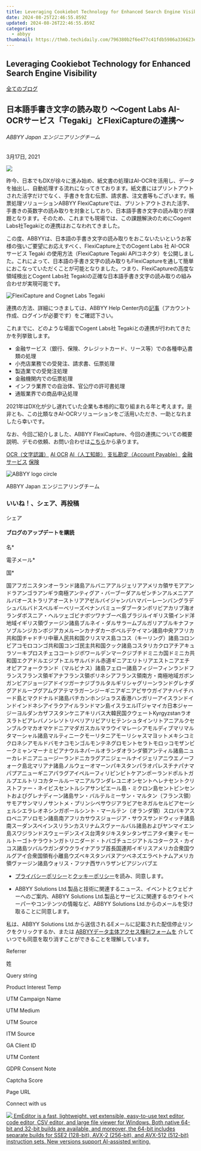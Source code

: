 ```yaml
---
title: Leveraging Cookiebot Technology for Enhanced Search Engine Visibility
date: 2024-08-25T22:46:55.859Z
updated: 2024-08-26T22:46:55.859Z
categories:
  - abbyy
thumbnail: https://thmb.techidaily.com/796380b2f6e477c41fdb5986a336623e799bf688b4a29cd4a3d817de3e2d744c.jpg
---
```


## Leveraging Cookiebot Technology for Enhanced Search Engine Visibility

[全てのブログ](https://tools.techidaily.com/abbyy/products/)

## 日本語手書き文字の読み取り ～Cogent Labs AI-OCRサービス「Tegaki」とFlexiCaptureの連携～

###### ABBYY Japan エンジニアリングチーム

3月17日, 2021

![](https://static2.abbyy.com/abbyycommedia/33567/reimagine-conference-post-1-new.jpg) 

昨今、日本でもDXが徐々に進み始め、紙文書の処理はAI-OCRを活用し、データを抽出し、自動処理する流れになってきております。紙文書にはプリントアウトされた活字だけでなく、手書きを含む伝票、請求書、注文書等もございます。帳票処理ソリューションABBYY FlexiCaptureでは、プリントアウトされた活字、手書きの英数字の読み取りを対象としており、日本語手書き文字の読み取りが課題となります。そのため、これまでも現場では、この課題解決のためにCogent Labs社Tegakiとの連携はおこなわれてきました。

この度、ABBYYは、日本語の手書き文字の読み取りをおこないたいというお客様の強いご要望にお応えすべく、FlexiCapture上でのCogent Labs 社 AI-OCR サービス Tegaki の使用方法（FlexiCapture Tegaki APIコネクタ）を公開しました。これによって、日本語の手書き文字の読み取りもFlexiCaptureを通して簡単におこなっていただくことが可能となりました。つまり、FlexiCaptureの高度な領域検出とCogent Labs社 Tegakiの正確な日本語手書き文字の読み取りの組み合わせが実現可能です。

![FlexiCapture and Cognet Labs Tegaki](https://static1.abbyy.com/abbyycommedia/32336/pic-1.png)

連携の方法、詳細につきましては、ABBYY Help Center内の[記事](https://tools.techidaily.com/abbyy/products/)（アカウント作成、ログインが必要です）をご確認下さい。

これまでに、どのような場面でCogent Labs社 Tegakiとの連携が行われてきたかを列挙致します。

* 金融サービス（銀行、保険、クレジットカード、リース等）での各種申込書類の処理
* 小売店業務での受発注、請求書、伝票処理
* 製造業での受発注処理
* 金融機関内での伝票処理
* インフラ業界での自治体、官公庁の許可書処理
* 通販業界での商品申込処理

2021年はDX化が少し遅れていた企業も本格的に取り組まれる年と考えます。是非とも、この比類なきAI-OCRソリューションをご活用いただき、一助となれましたら幸いです。

なお、今回ご紹介しました、ABBYY FlexiCapture、今回の連携についての概要説明、デモの依頼、お問い合わせは[こちら](https://tools.techidaily.com/abbyy/products/)から承ります。

[OCR（文字認識）](https://tools.techidaily.com/abbyy/products/) [AI OCR](https://tools.techidaily.com/abbyy/products/) [AI（人工知能）](https://tools.techidaily.com/abbyy/products/) [支払勘定（Account Payable）](https://tools.techidaily.com/abbyy/products/) [金融サービス](https://tools.techidaily.com/abbyy/products/) [保険](https://tools.techidaily.com/abbyy/products/) 

![ABBYY logo circle](https://static5.abbyy.com/abbyycommedia/29971/abbyy-logo-2021-blog-99x99.png)

ABBYY Japan エンジニアリングチーム

### いいね！、シェア、再投稿

シェア 

#### ブログのアップデートを購読

名\*

電子メール\*

国\*

国アフガニスタンオーランド諸島アルバニアアルジェリアアメリカ領サモアアンドラアンゴラアンギラ南極アンティグア・バーブーダアルゼンチンアルメニアアルバオーストラリアオーストリアアゼルバイジャンバハマバーレーンバングラデシュバルバドスベルギーベリーズベナンバミューダブータンボリビアカリブ海オランダボスニア・ヘルツェゴビナボツワナブーベ島ブラジルイギリス領インド洋地域イギリス領ヴァージン諸島ブルネイ・ダルサラームブルガリアブルキナファソブルンジカンボジアカメルーンカナダカーボベルデケイマン諸島中央アフリカ共和国チャドチリ中華人民共和国クリスマス島ココス（キーリング）諸島コロンビアコモロコンゴ共和国コンゴ民主共和国クック諸島コスタリカクロアチアキュラソーキプロスチェココートジボワールデンマークジブチドミニカ国ドミニカ共和国エクアドルエジプトエルサルバドル赤道ギニアエリトリアエストニアエチオピアフォークランド（マルビナス）諸島フェロー諸島フィジーフィンランドフランスフランス領ギアナフランス領ポリネシアフランス領南方・南極地域ガボンガンビアジョージアドイツガーナジブラルタルギリシャグリーンランドグレナダグアドループグアムグアテマラガーンジーギニアギニアビサウガイアナハイチハード島とマクドナルド諸島バチカンホンジュラス香港ハンガリーアイスランドインドインドネシアイラクアイルランドマン島イスラエルITジャマイカ日本ジャージーヨルダンカザフスタンケニアキリバス大韓民国クウェートKyrgyzstanラオスラトビアレバノンレソトリベリアリビアリヒテンシュタインリトアニアルクセンブルクマカオマケドニアマダガスカルマラウイマレーシアモルディブマリマルタマーシャル諸島マルティニークモーリタニアモーリシャスマヨットメキシコミクロネシアモルドバモナコモンゴルモンテネグロモントセラトモロッコモザンビークミャンマーナミビアナウルネパールオランダオランダ領アンティル諸島ニューカレドニアニュージーランドニカラグアニジェールナイジェリアニウエノーフォーク島北マリアナ諸島ノルウェーオマーンパキスタンパラオパレスチナパナマパプアニューギニアパラグアイペルーフィリピンピトケアンポーランドポルトガルプエルトリコカタールルーマニアルワンダレユニオンセントヘレナセントクリストファー・ネイビスセントルシアサンピエール島・ミクロン島セントビンセントおよびグレナディーン諸島サン・バルテルミーサン・マルタン（フランス領）サモアサンマリノサントメ・プリンシペサウジアラビアセネガルセルビアセーシェルシエラレオネシンガポールシント・マールテン（オランダ領）スロバキアスロベニアソロモン諸島南アフリカサウスジョージア・サウスサンドウィッチ諸島南スーダンスペインスリランカスリナムスヴァールバル諸島およびヤンマイエン島スワジランドスウェーデンスイス台湾タジキスタンタンザニアタイ東ティモールトーゴトケラウトンガトリニダード・トバゴチュニジアトルコタークス・カイコス諸島ツバルウガンダウクライナアラブ首長国連邦イギリスアメリカ合衆国ウルグアイ合衆国領有小離島ウズベキスタンバヌアツベネズエラベトナムアメリカ領ヴァージン諸島ウォリス・フツナ西サハラザンビアジンバブエ

* [プライバシーポリシー](https://tools.techidaily.com/abbyy/products/)と[クッキーポリシー](https://tools.techidaily.com/abbyy/products/)を読み、同意します。

* ABBYY Solutions Ltd.製品と技術に関連するニュース、イベントとウェビナーへのご案内、ABBYY Solutions Ltd.製品とサービスに関連するホワイトペーパーやコンテンツの情報など、ABBYY Solutions Ltd.からのメールを受け取ることに同意します。  
    
私は、ABBYY Solutions Ltd.から送信されるEメールに記載された配信停止リンクをクリックするか、または [ABBYYデータ主体アクセス権利フォームを](https://tools.techidaily.com/abbyy/products/) 介していつでも同意を取り消すことができることを理解しています。

Referrer

姓

Query string

Product Interest Temp

UTM Campaign Name

UTM Medium

UTM Source

ITM Source

GA Client ID

UTM Content

GDPR Consent Note

Captcha Score

Page URL

Connect with us

<ins class="adsbygoogle"
     style="display:block"
     data-ad-format="autorelaxed"
     data-ad-client="ca-pub-7571918770474297"
     data-ad-slot="1223367746"></ins>



<ins class="adsbygoogle"
     style="display:block"
     data-ad-client="ca-pub-7571918770474297"
     data-ad-slot="8358498916"
     data-ad-format="auto"
     data-full-width-responsive="true"></ins>

<!-- affiliate ads begin -->
<a href="https://shop.emeditor.com/order/checkout.php?PRODS=4610657&QTY=1&AFFILIATE=108875&CART=1"><img src="https://www.emeditor.com/wp-content/uploads/2024/06/emeditor_chat_ai.png" border="0">
EmEditor is a fast, lightweight, yet extensible, easy-to-use text editor, code editor, CSV editor, and large file viewer for Windows. Both native 64-bit and 32-bit builds are available, and moreover, the 64-bit includes separate builds for SSE2 (128-bit), AVX-2 (256-bit), and AVX-512 (512-bit) instruction sets. New versions support AI-assisted writing.</a>
<!-- affiliate ads end -->

